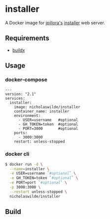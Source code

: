 # installer
A Docker image for [jpillora's](https://github.com/jpillora) [installer](https://github.com/jpillora/installer) web server.

## Requirements
- [buildx](https://docs.docker.com/engine/reference/commandline/buildx/)

## Usage
### docker-compose
```
---
version: "2.1"
services:
  installer:
    image: nicholaswilde/installer
    container_name: installer
    environment:
      - USER=username   #optional
      - GH_TOKEN=token  #optional
      - PORT=3000       #optional
    ports:
      - 3000:3000
    restart: unless-stopped
```
### docker cli
```bash
$ docker run -d \
  --name=installer \
  -e USER=username `#optional` \
  -e GH_TOKEN=token `#optional` \
  -e PORT=port `#optional` \
  -p 3000:3000 \
  --restart unless-stopped \
  nicholaswilde/installer
```

## Build
